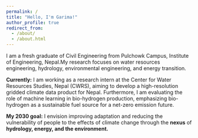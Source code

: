 ```yaml
---
permalink: /
title: "Hello, I'm Garima!"
author_profile: true
redirect_from: 
  - /about/
  - /about.html
---
```

I am a fresh graduate of Civil Engineering from Pulchowk Campus, Institute of Engineering, Nepal.My research focuses on water resources engineering, hydrology, environmental engineering, and energy transition.

**Currently:** I am working as a research intern at the Center for Water Resources Studies, Nepal (CWRS), aiming to develop a high-resolution gridded climate data product for Nepal. Furthermore, I am evaluating the role of machine learning in bio-hydrogen production, emphasizing bio-hydrogen as a sustainable fuel source for a net-zero emission future.

**My 2030 goal:** I envision improving adaptation and reducing the vulnerability of people to the effects of climate change through the **nexus** of **hydrology, energy, and the environment.**




